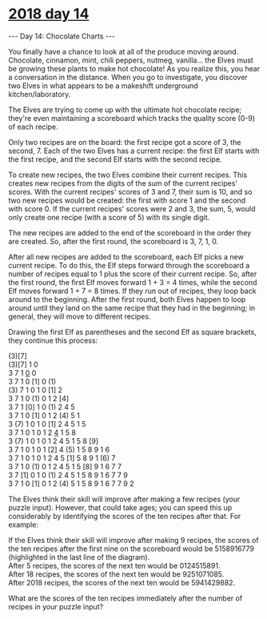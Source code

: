 # [2018 day 14](https://adventofcode.com/2018/day/14)

--- Day 14: Chocolate Charts ---

You finally have a chance to look at all of the produce moving around. Chocolate, cinnamon, mint, chili peppers, nutmeg, vanilla... the Elves must be growing these plants to make hot chocolate! As you realize this, you hear a conversation in the distance. When you go to investigate, you discover two Elves in what appears to be a makeshift underground kitchen/laboratory.



The Elves are trying to come up with the ultimate hot chocolate recipe; they're even maintaining a scoreboard which tracks the quality score (0-9) of each recipe.



Only two recipes are on the board: the first recipe got a score of 3, the second, 7. Each of the two Elves has a current recipe: the first Elf starts with the first recipe, and the second Elf starts with the second recipe.



To create new recipes, the two Elves combine their current recipes.  This creates new recipes from the digits of the sum of the current recipes' scores.  With the current recipes' scores of 3 and 7, their sum is 10, and so two new recipes would be created: the first with score 1 and the second with score 0. If the current recipes' scores were 2 and 3, the sum, 5, would only create one recipe (with a score of 5) with its single digit.



The new recipes are added to the end of the scoreboard in the order they are created.  So, after the first round, the scoreboard is 3, 7, 1, 0.



After all new recipes are added to the scoreboard, each Elf picks a new current recipe.  To do this, the Elf steps forward through the scoreboard a number of recipes equal to 1 plus the score of their current recipe. So, after the first round, the first Elf moves forward 1 + 3 = 4 times, while the second Elf moves forward 1 + 7 = 8 times. If they run out of recipes, they loop back around to the beginning. After the first round, both Elves happen to loop around until they land on the same recipe that they had in the beginning; in general, they will move to different recipes.



Drawing the first Elf as parentheses and the second Elf as square brackets, they continue this process:



(3)[7]\
(3)[7] 1  0 \
 3  7  1 [0](1) 0 \
 3  7  1  0 [1] 0 (1)\
(3) 7  1  0  1  0 [1] 2 \
 3  7  1  0 (1) 0  1  2 [4]\
 3  7  1 [0] 1  0 (1) 2  4  5 \
 3  7  1  0 [1] 0  1  2 (4) 5  1 \
 3 (7) 1  0  1  0 [1] 2  4  5  1  5 \
 3  7  1  0  1  0  1  2 [4](5) 1  5  8 \
 3 (7) 1  0  1  0  1  2  4  5  1  5  8 [9]\
 3  7  1  0  1  0  1 [2] 4 (5) 1  5  8  9  1  6 \
 3  7  1  0  1  0  1  2  4  5 [1] 5  8  9  1 (6) 7 \
 3  7  1  0 (1) 0  1  2  4  5  1  5 [8] 9  1  6  7  7 \
 3  7 [1] 0  1  0 (1) 2  4  5  1  5  8  9  1  6  7  7  9 \
 3  7  1  0 [1] 0  1  2 (4) 5  1  5  8  9  1  6  7  7  9  2



The Elves think their skill will improve after making a few recipes (your puzzle input). However, that could take ages; you can speed this up considerably by identifying the scores of the ten recipes after that.  For example:



If the Elves think their skill will improve after making 9 recipes, the scores of the ten recipes after the first nine on the scoreboard would be 5158916779 (highlighted in the last line of the diagram).\
After 5 recipes, the scores of the next ten would be 0124515891.\
After 18 recipes, the scores of the next ten would be 9251071085.\
After 2018 recipes, the scores of the next ten would be 5941429882.



What are the scores of the ten recipes immediately after the number of recipes in your puzzle input?



